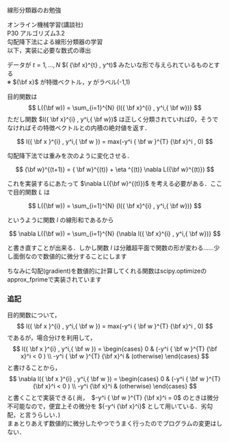 線形分類器のお勉強  


オンライン機械学習(講談社)  
P30 アルゴリズム3.2  
勾配降下法による線形分類器の学習  
以下，実装に必要な数式の導出  


データが $t=1,...,N$  $( {\bf x}^{t} , y^t)$  みたいな形で与えられているものとする  
※ ${\bf x}$ が特徴ベクトル，$y$ がラベル(-1,1)

目的関数は
$$
L({\bf w}) = \sum_{i=1}^{N} {l({ \bf x}^{i} , y^i,{ \bf w})}
$$
ただし関数 $l({ \bf x}^{i} , y^i,{ \bf w})$ は正しく分類されていれば0，そうでなければその特徴ベクトルとの内積の絶対値を返す．

$$
l({ \bf x }^{i} , y^i,{ \bf w }) = max(-y^i { \bf w }^{T}  {\bf x}^i , 0)
$$

勾配降下法では重みを次のように変化させる．

$$
{\bf w}^{(t+1)} = { \bf w}^{(t)} + \eta ^{(t)} \nabla L({\bf w}^{(t)})
$$

これを実装するにあたって $\nabla L({\bf w}^{(t)})$ を考える必要がある．ここで目的関数 $L$ は

$$
L({\bf w}) = \sum_{i=1}^{N} {l({ \bf x}^{i} , y^i,{ \bf w})}
$$

というように関数 $l$ の線形和であるから

$$
\nabla L({\bf w}) = \sum_{i=1}^{N} {\nabla l({ \bf x}^{i} , y^i,{ \bf w})}
$$

と書き直すことが出来る．しかし関数 $l$ は分離超平面で関数の形が変わる……少し面倒なので数値的に微分することにします  

ちなみに勾配(gradient)を数値的に計算してくれる関数はscipy.optimizeのapprox_fprimeで実装されています

### 追記

目的関数について，
$$
l({ \bf x }^{i} , y^i,{ \bf w }) = max(-y^i { \bf w }^{T}  {\bf x}^i , 0)
$$
であるが，場合分けを利用して，
$$
  l({ \bf x }^{i} , y^i,{ \bf w }) = \begin{cases}
    0 & (-y^i { \bf w }^{T}  {\bf x}^i < 0 ) \\
    -y^i { \bf w }^{T}  {\bf x}^i & (otherwise)
  \end{cases}
$$
と書けることから，
$$
  \nabla l({ \bf x }^{i} , y^i,{ \bf w }) = \begin{cases}
    0 & (-y^i { \bf w }^{T}  {\bf x}^i < 0 ) \\
    -y^i  {\bf x}^i & (otherwise)
  \end{cases}
$$
と書くことで実装できる( 尚，　$-y^i { \bf w }^{T}  {\bf x}^i = 0$  のときは微分不可能なので，便宜上その微分を ${-y^i {\bf x}^i}$ として用いている．劣勾配，と言うらしい．)  
まぁとりあえず数値的に微分したやつでうまく行ったのでプログラムの変更はしない．
